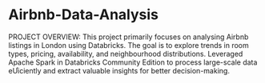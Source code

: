 # Airbnb-Data-Analysis
PROJECT OVERVIEW:
This project primarily focuses on analysing Airbnb listings in London using Databricks. The goal
is to explore trends in room types, pricing, availability, and neighbourhood distributions.
Leveraged Apache Spark in Databricks Community Edition to process large-scale data
eƯiciently and extract valuable insights for better decision-making.
